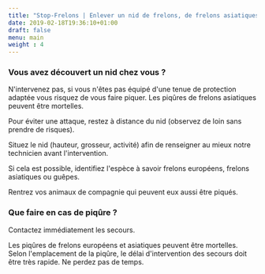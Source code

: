 ```yaml
---
title: "Stop-Frelons | Enlever un nid de frelons, de frelons asiatiques et de guêpes"
date: 2019-02-18T19:36:10+01:00
draft: false
menu: main
weight : 4
---
```


<h3>Vous avez découvert un nid chez vous ?</h3>
<p>N'intervenez pas, si vous n'êtes pas équipé d'une tenue de protection adaptée vous risquez de vous faire piquer. Les piqûres de frelons asiatiques peuvent être mortelles.</p>
<p>Pour éviter une attaque, restez à distance du nid (observez de loin sans prendre de risques).</p>
<p>Situez le nid (hauteur, grosseur, activité) afin de renseigner au mieux notre technicien avant l'intervention.</p>
<p>Si cela est possible, identifiez l'espèce à savoir frelons européens, frelons asiatiques ou guêpes.</p>
<p>Rentrez vos animaux de compagnie qui peuvent eux aussi être piqués.</p>
<h3>Que faire en cas de piqûre ? </h3>
<p>Contactez immédiatement les secours.</p>
<p>Les piqûres de frelons européens et asiatiques peuvent être mortelles. Selon l'emplacement de la piqûre, le délai d'intervention des secours doit être très rapide. Ne perdez pas de temps.</p>

